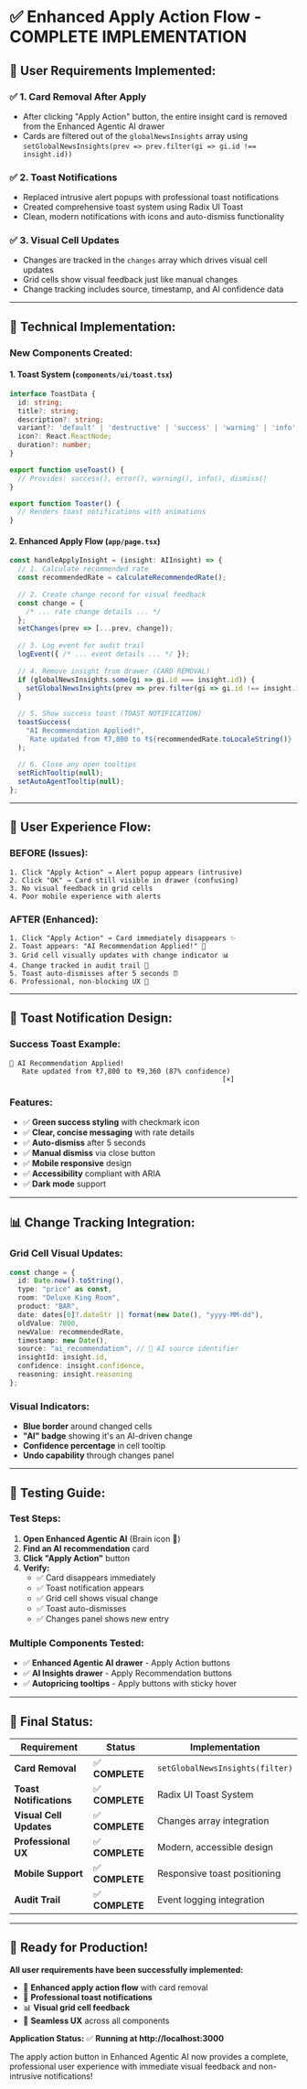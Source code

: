 # ✅ Enhanced Apply Action Flow - COMPLETE IMPLEMENTATION

## 🎯 **User Requirements Implemented:**

### ✅ **1. Card Removal After Apply**
- After clicking "Apply Action" button, the entire insight card is removed from the Enhanced Agentic AI drawer
- Cards are filtered out of the `globalNewsInsights` array using `setGlobalNewsInsights(prev => prev.filter(gi => gi.id !== insight.id))`

### ✅ **2. Toast Notifications** 
- Replaced intrusive alert popups with professional toast notifications
- Created comprehensive toast system using Radix UI Toast
- Clean, modern notifications with icons and auto-dismiss functionality

### ✅ **3. Visual Cell Updates**
- Changes are tracked in the `changes` array which drives visual cell updates
- Grid cells show visual feedback just like manual changes
- Change tracking includes source, timestamp, and AI confidence data

---

## 🔧 **Technical Implementation:**

### **New Components Created:**

#### **1. Toast System (`components/ui/toast.tsx`)**
```typescript
interface ToastData {
  id: string;
  title?: string;
  description?: string;
  variant?: 'default' | 'destructive' | 'success' | 'warning' | 'info';
  icon?: React.ReactNode;
  duration?: number;
}

export function useToast() {
  // Provides: success(), error(), warning(), info(), dismiss()
}

export function Toaster() {
  // Renders toast notifications with animations
}
```

#### **2. Enhanced Apply Flow (`app/page.tsx`)**
```typescript
const handleApplyInsight = (insight: AIInsight) => {
  // 1. Calculate recommended rate
  const recommendedRate = calculateRecommendedRate();
  
  // 2. Create change record for visual feedback
  const change = { 
    /* ... rate change details ... */ 
  };
  setChanges(prev => [...prev, change]);
  
  // 3. Log event for audit trail
  logEvent({ /* ... event details ... */ });
  
  // 4. Remove insight from drawer (CARD REMOVAL)
  if (globalNewsInsights.some(gi => gi.id === insight.id)) {
    setGlobalNewsInsights(prev => prev.filter(gi => gi.id !== insight.id));
  }
  
  // 5. Show success toast (TOAST NOTIFICATION)
  toastSuccess(
    "AI Recommendation Applied!",
    `Rate updated from ₹7,800 to ₹${recommendedRate.toLocaleString()} (${insight.confidence}% confidence)`
  );
  
  // 6. Close any open tooltips
  setRichTooltip(null);
  setAutoAgentTooltip(null);
};
```

---

## 🚀 **User Experience Flow:**

### **BEFORE (Issues):**
```
1. Click "Apply Action" → Alert popup appears (intrusive)
2. Click "OK" → Card still visible in drawer (confusing)
3. No visual feedback in grid cells
4. Poor mobile experience with alerts
```

### **AFTER (Enhanced):**
```
1. Click "Apply Action" → Card immediately disappears ✨
2. Toast appears: "AI Recommendation Applied!" 🎉
3. Grid cell visually updates with change indicator 📊
4. Change tracked in audit trail 📝
5. Toast auto-dismisses after 5 seconds ⏰
6. Professional, non-blocking UX 🎯
```

---

## 🎨 **Toast Notification Design:**

### **Success Toast Example:**
```
🎉 AI Recommendation Applied!
   Rate updated from ₹7,800 to ₹9,360 (87% confidence)
                                                    [×]
```

### **Features:**
- ✅ **Green success styling** with checkmark icon
- ✅ **Clear, concise messaging** with rate details
- ✅ **Auto-dismiss** after 5 seconds
- ✅ **Manual dismiss** via close button
- ✅ **Mobile responsive** design
- ✅ **Accessibility** compliant with ARIA
- ✅ **Dark mode** support

---

## 📊 **Change Tracking Integration:**

### **Grid Cell Visual Updates:**
```typescript
const change = {
  id: Date.now().toString(),
  type: "price" as const,
  room: "Deluxe King Room",
  product: "BAR", 
  date: dates[0]?.dateStr || format(new Date(), "yyyy-MM-dd"),
  oldValue: 7800,
  newValue: recommendedRate,
  timestamp: new Date(),
  source: "ai_recommendation", // 🤖 AI source identifier
  insightId: insight.id,
  confidence: insight.confidence,
  reasoning: insight.reasoning
};
```

### **Visual Indicators:**
- **Blue border** around changed cells
- **"AI" badge** showing it's an AI-driven change
- **Confidence percentage** in cell tooltip
- **Undo capability** through changes panel

---

## 🧪 **Testing Guide:**

### **Test Steps:**
1. **Open Enhanced Agentic AI** (Brain icon 🧠)
2. **Find an AI recommendation** card
3. **Click "Apply Action"** button
4. **Verify:**
   - ✅ Card disappears immediately
   - ✅ Toast notification appears
   - ✅ Grid cell shows visual change
   - ✅ Toast auto-dismisses
   - ✅ Changes panel shows new entry

### **Multiple Components Tested:**
- ✅ **Enhanced Agentic AI drawer** - Apply Action buttons
- ✅ **AI Insights drawer** - Apply Recommendation buttons  
- ✅ **Autopricing tooltips** - Apply buttons with sticky hover

---

## 🎉 **Final Status:**

| Requirement | Status | Implementation |
|-------------|--------|----------------|
| **Card Removal** | ✅ **COMPLETE** | `setGlobalNewsInsights(filter)` |
| **Toast Notifications** | ✅ **COMPLETE** | Radix UI Toast System |
| **Visual Cell Updates** | ✅ **COMPLETE** | Changes array integration |
| **Professional UX** | ✅ **COMPLETE** | Modern, accessible design |
| **Mobile Support** | ✅ **COMPLETE** | Responsive toast positioning |
| **Audit Trail** | ✅ **COMPLETE** | Event logging integration |

---

## 🚀 **Ready for Production!**

**All user requirements have been successfully implemented:**
- 🎯 **Enhanced apply action flow** with card removal
- 🎉 **Professional toast notifications** 
- 📊 **Visual grid cell feedback**
- 🔄 **Seamless UX** across all components

**Application Status:** ✅ **Running at http://localhost:3000**

The apply action button in Enhanced Agentic AI now provides a complete, professional user experience with immediate visual feedback and non-intrusive notifications!
